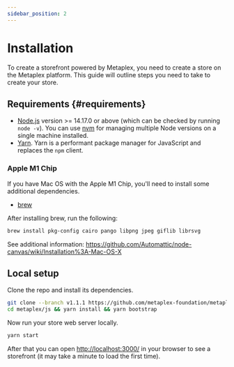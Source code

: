 ```yaml
---
sidebar_position: 2
---
```


# Installation

To create a storefront powered by Metaplex, you need to create a store on the Metaplex platform. This guide will outline
steps you need to take to create your store.

## Requirements {#requirements}

- [Node.js](https://nodejs.org/en/download/) version >= 14.17.0 or above (which can be checked by running `node -v`). You can use [nvm](https://github.com/nvm-sh/nvm) for managing multiple Node versions on a single machine installed.
- [Yarn](https://yarnpkg.com/en/). Yarn is a performant package manager for JavaScript and replaces the `npm` client.

### Apple M1 Chip

If you have Mac OS with the Apple M1 Chip, you'll need to install some additional dependencies.

- [brew](https://brew.sh/)

After installing brew, run the following: 

```bash
brew install pkg-config cairo pango libpng jpeg giflib librsvg
```
See additional information: https://github.com/Automattic/node-canvas/wiki/Installation%3A-Mac-OS-X


## Local setup

Clone the repo and install its dependencies.

```bash
git clone --branch v1.1.1 https://github.com/metaplex-foundation/metaplex.git
cd metaplex/js && yarn install && yarn bootstrap
```

Now run your store web server locally.

```bash
yarn start
```

After that you can open [http://localhost:3000/](http://localhost:3000/) in your browser to see a storefront (it may take a minute to load the first time).

